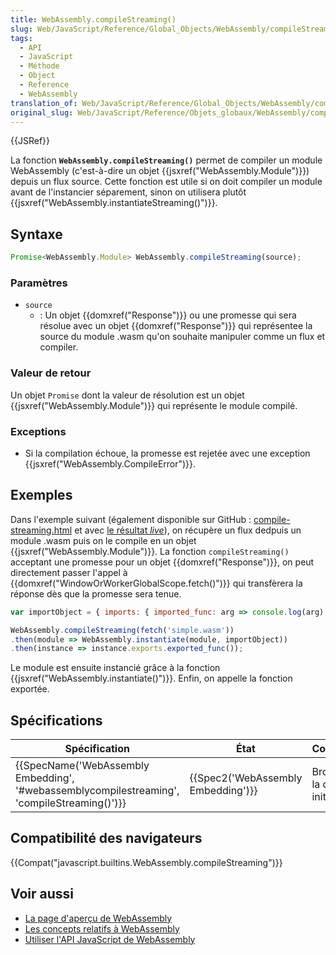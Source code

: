 ```yaml
---
title: WebAssembly.compileStreaming()
slug: Web/JavaScript/Reference/Global_Objects/WebAssembly/compileStreaming
tags:
  - API
  - JavaScript
  - Méthode
  - Object
  - Reference
  - WebAssembly
translation_of: Web/JavaScript/Reference/Global_Objects/WebAssembly/compileStreaming
original_slug: Web/JavaScript/Reference/Objets_globaux/WebAssembly/compileStreaming
---
```

{{JSRef}}

La fonction **`WebAssembly.compileStreaming()`** permet de compiler un module WebAssembly (c'est-à-dire un objet {{jsxref("WebAssembly.Module")}}) depuis un flux source. Cette fonction est utile si on doit compiler un module avant de l'instancier séparement, sinon on utilisera plutôt {{jsxref("WebAssembly.instantiateStreaming()")}}.

## Syntaxe

```js
Promise<WebAssembly.Module> WebAssembly.compileStreaming(source);
```

### Paramètres

- `source`
  - : Un objet {{domxref("Response")}} ou une promesse qui sera résolue avec un objet {{domxref("Response")}} qui représentee la source du module .wasm qu'on souhaite manipuler comme un flux et compiler.

### Valeur de retour

Un objet `Promise` dont la valeur de résolution est un objet {{jsxref("WebAssembly.Module")}} qui représente le module compilé.

### Exceptions

- Si la compilation échoue, la promesse est rejetée avec une exception {{jsxref("WebAssembly.CompileError")}}.

## Exemples

Dans l'exemple suivant (également disponible sur GitHub : [compile-streaming.html](https://github.com/mdn/webassembly-examples/blob/master/js-api-examples/compile-streaming.html) et avec [le résultat _live_](https://mdn.github.io/webassembly-examples/js-api-examples/compile-streaming.html)), on récupère un flux dedpuis un module .wasm puis on le compile en un objet {{jsxref("WebAssembly.Module")}}. La fonction `compileStreaming()`  acceptant une promesse pour un objet {{domxref("Response")}}, on peut directement passer l'appel à  {{domxref("WindowOrWorkerGlobalScope.fetch()")}} qui transfèrera la réponse dès que la promesse sera tenue.

```js
var importObject = { imports: { imported_func: arg => console.log(arg) } };

WebAssembly.compileStreaming(fetch('simple.wasm'))
.then(module => WebAssembly.instantiate(module, importObject))
.then(instance => instance.exports.exported_func());
```

Le module est ensuite instancié grâce à la fonction {{jsxref("WebAssembly.instantiate()")}}. Enfin, on appelle la fonction exportée.

## Spécifications

| Spécification                                                                                                            | État                                         | Commentaires                           |
| ------------------------------------------------------------------------------------------------------------------------ | -------------------------------------------- | -------------------------------------- |
| {{SpecName('WebAssembly Embedding', '#webassemblycompilestreaming', 'compileStreaming()')}} | {{Spec2('WebAssembly Embedding')}} | Brouillon pour la définition initiale. |

## Compatibilité des navigateurs

{{Compat("javascript.builtins.WebAssembly.compileStreaming")}}

## Voir aussi

- [La page d'aperçu de WebAssembly](/fr/docs/WebAssembly)
- [Les concepts relatifs à WebAssembly](/fr/docs/WebAssembly/Concepts)
- [Utiliser l'API JavaScript de WebAssembly](/fr/docs/WebAssembly/Using_the_JavaScript_API)
